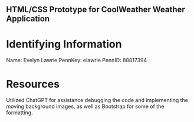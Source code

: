 ## HTML/CSS Prototype for CoolWeather Weather Application

# Identifying Information
Name: Evelyn Lawrie
PennKey: elawrie
PennID: 88817394

# Resources
Utilized ChatGPT for assistance debugging the code and implementing the moving background images, as well as Bootstrap for some of the formatting.
